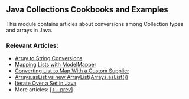 ## Java Collections Cookbooks and Examples

This module contains articles about conversions among Collection types and arrays in Java.

### Relevant Articles: 

- [Array to String Conversions](https://www.baeldung.com/java-array-to-string)
- [Mapping Lists with ModelMapper](https://www.baeldung.com/java-modelmapper-lists)
- [Converting List to Map With a Custom Supplier](https://www.baeldung.com/list-to-map-supplier)
- [Arrays.asList vs new ArrayList(Arrays.asList())](https://www.baeldung.com/java-arrays-aslist-vs-new-arraylist)
- [Iterate Over a Set in Java](https://www.baeldung.com/java-iterate-set)
- More articles: [[<-- prev]](../core-java-collections-conversions)
